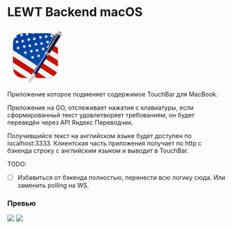 # LEWT Backend macOS

![](https://github.com/qoonmax/LEWT-Client/blob/main/LEWT%20Client/icons/LEWT_icon_128.png)

Приложение которое подменяет содержимое TouchBar для MacBook.

Приложение на GO, отслеживает нажатия с клавиатуры, если сформированный текст удовлетворяет требованиям, он будет переведён через API Яндекс Переводчик.

Получившийся текст на английском языке будет доступен по localhost:3333.
Клиентская часть приложения получает по http с бэкенда строку с английским языком и выводит в TouchBar.

TODO:
- [ ] Избавиться от бэкенда полностью, перенести всю логику сюда. Или заменить polling на WS.

### Превью

<img src="https://github.com/qoonmax/LEWT-Backend/blob/main/show_2.gif" width="auto">

<img src="https://github.com/qoonmax/LEWT-Backend/blob/main/show.gif" width="auto">
